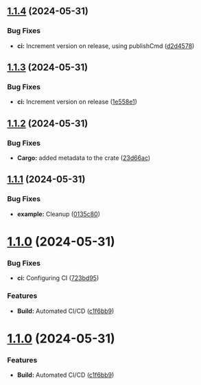 ## [1.1.4](https://github.com/Famcache/famcache-rs/compare/v1.1.3...v1.1.4) (2024-05-31)


### Bug Fixes

* **ci:** Increment version on release, using publishCmd ([d2d4578](https://github.com/Famcache/famcache-rs/commit/d2d45788535f2f5f81ae1f9950e1fc967fdb0a66))

## [1.1.3](https://github.com/Famcache/famcache-rs/compare/v1.1.2...v1.1.3) (2024-05-31)


### Bug Fixes

* **ci:** Increment version on release ([1e558e1](https://github.com/Famcache/famcache-rs/commit/1e558e1eedb0409177af295da23c89abebcfb813))

## [1.1.2](https://github.com/Famcache/famcache-rs/compare/v1.1.1...v1.1.2) (2024-05-31)


### Bug Fixes

* **Cargo:** added metadata to the crate ([23d66ac](https://github.com/Famcache/famcache-rs/commit/23d66acd95ae159cd6821b1583b38d51c6665049))

## [1.1.1](https://github.com/Famcache/famcache-rs/compare/v1.1.0...v1.1.1) (2024-05-31)


### Bug Fixes

* **example:** Cleanup ([0135c80](https://github.com/Famcache/famcache-rs/commit/0135c807b263f4ed59b757344a287f0369a3aefe))

# [1.1.0](https://github.com/Famcache/famcache-rs/compare/v1.0.0...v1.1.0) (2024-05-31)


### Bug Fixes

* **ci:** Configuring CI ([723bd95](https://github.com/Famcache/famcache-rs/commit/723bd954231d87280122a0cacde84803738d90a6))


### Features

* **Build:** Automated CI/CD ([c1f6bb9](https://github.com/Famcache/famcache-rs/commit/c1f6bb97aa257432c6d359cb8bf4778512ee6dc4))

# [1.1.0](https://github.com/Famcache/famcache-rs/compare/v1.0.0...v1.1.0) (2024-05-31)


### Features

* **Build:** Automated CI/CD ([c1f6bb9](https://github.com/Famcache/famcache-rs/commit/c1f6bb97aa257432c6d359cb8bf4778512ee6dc4))

